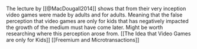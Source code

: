 The lecture by [[@MacDougall2014]] shows that from their very inception video games were made by adults and for adults. Meaning that the false perception that video games are only for kids that has negatively impacted the growth of the medium must have come later. Might be worth researching where this perception arose from.
[[The Idea that Video Games are only for Kids]]
[[Freemium and Microtransactions]]
